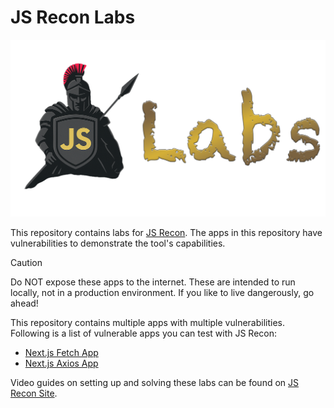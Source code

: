 # JS Recon Labs

![JS Recon labs banner](./static/labs-banner.png)

This repository contains labs for [JS Recon](https://github.com/shriyanss/js-recon). The apps in this repository have vulnerabilities to demonstrate the tool's capabilities.

> [!CAUTION]
> Do NOT expose these apps to the internet. These are intended to run locally, not in a production environment.
> If you like to live dangerously, go ahead!

This repository contains multiple apps with multiple vulnerabilities. Following is a list of vulnerable apps you can test with JS Recon:

- [Next.js Fetch App](./next_js/fetch_app)
- [Next.js Axios App](./next_js/axios_app)

Video guides on setting up and solving these labs can be found on [JS Recon Site](https://js-recon.io/labs).
